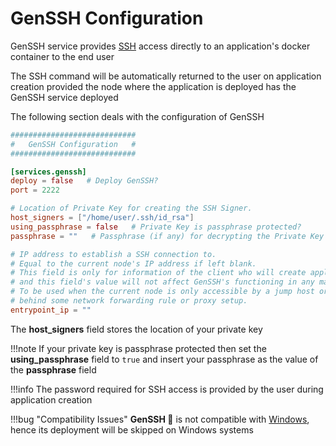 # GenSSH Configuration

GenSSH service provides [SSH](https://www.ssh.com/ssh/protocol/) access directly to an application's docker container to the end user

The SSH command will be automatically returned to the user on application creation provided the node where the application is deployed has the GenSSH service deployed

The following section deals with the configuration of GenSSH

```toml
############################
#   GenSSH Configuration   #
############################

[services.genssh]
deploy = false   # Deploy GenSSH?
port = 2222

# Location of Private Key for creating the SSH Signer.
host_signers = ["/home/user/.ssh/id_rsa"]
using_passphrase = false   # Private Key is passphrase protected?
passphrase = ""   # Passphrase (if any) for decrypting the Private Key

# IP address to establish a SSH connection to.
# Equal to the current node's IP address if left blank.
# This field is only for information of the client who will create applications
# and this field's value will not affect GenSSH's functioning in any manner.
# To be used when the current node is only accessible by a jump host or
# behind some network forwarding rule or proxy setup.
entrypoint_ip = ""
```

The **host_signers** field stores the location of your private key

!!!note
    If your private key is passphrase protected then set the **using_passphrase** field to `true` and insert your passphrase as the value of the **passphrase** field

!!!info
    The password required for SSH access is provided by the user during application creation 

!!!bug "Compatibility Issues"
    **GenSSH 🗿** is not compatible with [Windows](https://www.microsoft.com/en-in/windows), hence its deployment will be skipped on Windows systems